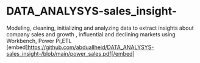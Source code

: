 # DATA_ANALYSYS-sales_insight-
Modeling, cleaning, initializing and analyzing data to extract insights about company sales and growth
, influential and declining markets using Workbench, Power Pi,ETL
[embed]https://github.com/abduallheid/DATA_ANALYSYS-sales_insight-/blob/main/power_sales.pdf[/embed]

